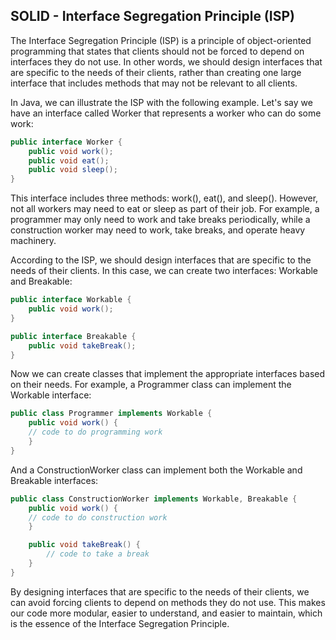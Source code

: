 SOLID - Interface Segregation Principle (ISP)
----------------------------------------------------

The Interface Segregation Principle (ISP) is a principle of object-oriented programming that states 
that clients should not be forced to depend on interfaces they do not use. In other words,
we should design interfaces that are specific to the needs of their clients, 
rather than creating one large interface that includes methods that may not be relevant to all 
clients.

In Java, we can illustrate the ISP with the following example. Let's say we have an interface called Worker that represents a worker who can do some work:

```java
public interface Worker {
    public void work();
    public void eat();
    public void sleep();
}
```

This interface includes three methods: work(), eat(), and sleep(). However, not all workers may need to eat or sleep as part of their job. For example, a programmer may only need to work and take breaks periodically, while a construction worker may need to work, take breaks, and operate heavy machinery.

According to the ISP, we should design interfaces that are specific to the needs of their clients. In this case, we can create two interfaces: Workable and Breakable:

```java
public interface Workable {
    public void work();
}

public interface Breakable {
    public void takeBreak();
}
```

Now we can create classes that implement the appropriate interfaces based on their needs. For example, a Programmer class can implement the Workable interface:

```java
public class Programmer implements Workable {
    public void work() {
    // code to do programming work
    }
}
```

And a ConstructionWorker class can implement both the Workable and Breakable interfaces:

```java
public class ConstructionWorker implements Workable, Breakable {
    public void work() {
    // code to do construction work
    }

    public void takeBreak() {
        // code to take a break
    }
}
```

By designing interfaces that are specific to the needs of their clients, we can avoid forcing clients to depend on methods they do not use. This makes our code more modular, easier to understand, and easier to maintain, which is the essence of the Interface Segregation Principle.